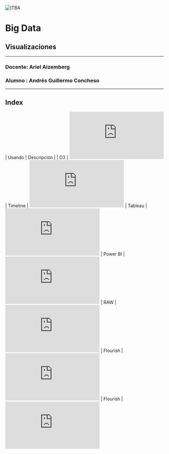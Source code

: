 ![ITBA](https://agcsoft.github.io/infovis/images/Logo.png)
# Big Data
## Visualizaciones
---
### Docente: Ariel Aizemberg 
### Alumno : Andrés Guillermo Concheso
---
## Index

| Usando | Descripción |
| D3 | ![Makeover Monday 2019 Semana 31](https://agcsoft.github.io/infovis/stdbars.html)
| Timeline | ![Historia de la Energía](https://agcsoft.github.io/infovis/timeline.html)
| Tableau | ![Makeover Monday 2019 Semana 32](https://agcsoft.github.io/infovis/mom2019w32-1.html)
| Power BI | ![Makeover Monday 2019 Semana 32](https://agcsoft.github.io/infovis/mom2019w32-2.html)
| RAW | ![Makeover Monday 2019 Semana 33](https://agcsoft.github.io/infovis/mom2019w33-1.html)
| Flourish | ![Makeover Monday 2019 Semana 33](https://agcsoft.github.io/infovis/mom2019w33-2.html)
| Flourish | ![Makeover Monday 2019 Semana 34](https://agcsoft.github.io/infovis/mom2019w34-1.html)
